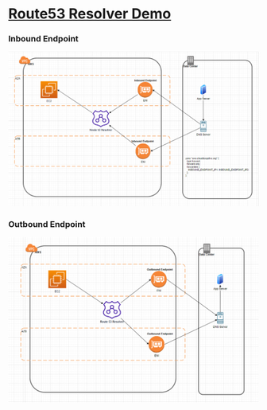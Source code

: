 # [Route53 Resolver Demo](https://www.youtube.com/watch?v=oddzx0JiukQ)

### Inbound Endpoint
![](/Image/inbound-endpoint.png)

### Outbound Endpoint
![](/Image/outbound-endpoint.png)